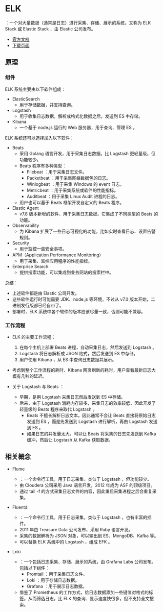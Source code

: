 # ELK

：一个对大量数据（通常是日志）进行采集、存储、展示的系统，又称为 ELK Stack 或 Elastic Stack ，由 Elastic 公司发布。
- [官方文档](https://www.elastic.co/guide/index.html)
- [下载页面](https://www.elastic.co/cn/downloads/)

## 原理

### 组件

ELK 系统主要由以下软件组成：
- ElasticSearch
  - 用于存储数据，并支持查询。
- Logstash
  - 用于收集日志数据，解析成格式化数据之后，发送到 ES 中存储。
- Kibana
  - 一个基于 node.js 运行的 Web 服务器，用于查询、管理 ES 。

ELK 系统还可以选择加入以下软件：
- Beats
  - 采用 Golang 语言开发，用于采集日志数据。比 Logstash 更轻量级，但功能较少。
  - Beats 程序有多种类型：
    - Filebeat ：用于采集日志文件。
    - Packetbeat ：用于采集网络数据包的日志。
    - Winlogbeat ：用于采集 Windows 的 event 日志。
    - Metricbeat ：用于采集系统或软件的性能指标。
    - Auditbeat ：用于采集 Linux Audit 进程的日志。
  - 用户也可以基于 Beats 框架开发自定义的 Beats 程序。
- Elastic Agent
  - v7.8 版本新增的软件，用于采集日志数据。它集成了不同类型的 Beats 的功能。
- Observability
  - 为 Kibana 扩展了一些日志可视化的功能，比如实时查看日志、设置告警规则。
- Security
  - 用于监控一些安全事项。
- APM（Application Performance Monitoring）
  - 用于采集、监控应用程序的性能指标。
- Enterprise Search
  - 提供搜索功能，可以集成到业务网站的搜索栏中。

总结：
- 上述软件都是由 Elastic 公司开发。
- 这些软件运行时可能需要 JDK、node.js 等环境，不过从 v7.0 版本开始，二进制发行版都已经自带了。
- 部署时，ELK 系统中各个软件的版本应该尽量一致，否则可能不兼容。

### 工作流程

- ELK 的主要工作流程：
  1. 在每个主机上部署 Beats 进程，自动采集日志，然后发送到 Logstash 。
  2. Logstash 将日志解析成 JSON 格式，然后发送到 ES 中存储。
  3. 用户使用 Kibana ，从 ES 中查询日志数据并展示。

- 考虑到整个工作流程的耗时、Kibana 网页刷新的耗时，用户查看最新日志大概有几秒的延迟。

- 关于 Logstash 与 Beats ：
  - 早期，是用 Logstash 采集日志然后发送到 ES 中存储。
  - 后来，由于 Logstash 消耗内存较多，采集日志的效率较低，因此开发了轻量级的 Beats 程序来取代 Logstash 。
    - Beats 不擅长解析日志文本。因此通常不会让 Beats 直接将原始日志发送到 ES ，而是先发送到 Logstash 进行解析，再由 Logstash 发送到 ES 。
    - 如果日志的并发量太大，可以让 Beats 将采集的日志先发送到 Kafka 缓冲，然后让 Logstash 从 Kafka 获取数据。

## 相关概念

- Flume
  - ：一个命令行工具，用于日志采集。类似于 Logstash ，但功能较少。
  - 由 Cloudera 公司采用 Java 语言开发，2012 年成为 ASF 的顶级项目。
  - 通过 tail -f 的方式采集日志文件的内容，因此重启采集进程之后会重复采集。

- Fluentd
  - ：一个命令行工具，用于日志采集。类似于 Logstash ，也有丰富的插件。
  - 2011 年由 Treasure Data 公司发布，采用 Ruby 语言开发。
  - 采集的数据解析为 JSON 对象，可以输出到 ES、MongoDB、Kafka 等。
  - 可以替换 ELK 系统中的 Logstash ，组成 EFK 。

- Loki
  - ：一个包括日志采集、存储、展示的系统，由 Grafana Labs 公司发布。包括以下组件：
    - Promtail ：用于采集日志文件。
    - Loki ：用于存储日志数据。
    - Grafana ：用于展示日志数据。
  - 借鉴了 Prometheus 的工作方式，给日志数据添加一些键值对格式的标签，从而筛选日志。比 ELK 的查询、显示速度快很多，但不支持全文搜索。
